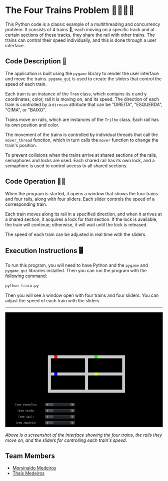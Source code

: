 # The Four Trains Problem 🚂🚂🚂🚂

This Python code is a classic example of a multithreading and concurrency problem. It consists of 4 trains 🚂, each moving on a specific track and at certain sections of these tracks, they share the rail with other trains. The trains can control their speed individually, and this is done through a user interface.

## Code Description 🧾

The application is built using the `pygame` library to render the user interface and move the trains. `pygame_gui` is used to create the sliders that control the speed of each train.

Each train is an instance of the `Trem` class, which contains its x and y coordinates, color, rail it is moving on, and its speed. The direction of each train is controlled by a `direcao` attribute that can be "DIREITA", "ESQUERDA", "CIMA", or "BAIXO".

Trains move on rails, which are instances of the `Trilho` class. Each rail has its own position and color.

The movement of the trains is controlled by individual threads that call the `mover_thread` function, which in turn calls the `mover` function to change the train's position.

To prevent collisions when the trains arrive at shared sections of the rails, semaphores and locks are used. Each shared rail has its own lock, and a semaphore is used to control access to all shared sections.

## Code Operation 🏃‍♀️

When the program is started, it opens a window that shows the four trains and four rails, along with four sliders. Each slider controls the speed of a corresponding train.

Each train moves along its rail in a specified direction, and when it arrives at a shared section, it acquires a lock for that section. If the lock is available, the train will continue; otherwise, it will wait until the lock is released.

The speed of each train can be adjusted in real time with the sliders.

## Execution Instructions 🖥️

To run this program, you will need to have Python and the `pygame` and `pygame_gui` libraries installed. Then you can run the program with the following command:

```bash
python train.py
```

Then you will see a window open with four trains and four sliders. You can adjust the speed of each train with the sliders.

---

![Interface Screenshot](/img/train.png)

*Above is a screenshot of the interface showing the four trains, the rails they move on, and the sliders for controlling each train's speed.*

## Team Members 
- [Morsinaldo Medeiros](https://github.com/Morsinaldo)
- [Thaís Medeiros](https://github.com/thaisaraujo2000)